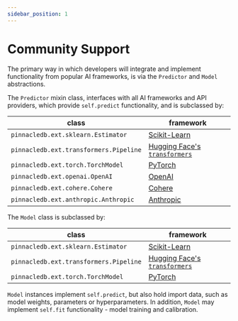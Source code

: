 ```yaml
---
sidebar_position: 1
---
```


# Community Support

The primary way in which developers will integrate and implement functionality from popular AI frameworks, is via
the `Predictor` and `Model` abstractions.

The `Predictor` mixin class, interfaces with all AI frameworks and API providers, which provide `self.predict` functionality,
and is subclassed by:

| class | framework |
| --- | --- |
| `pinnacledb.ext.sklearn.Estimator` | [Scikit-Learn](https://scikit-learn.org/stable/) |
| `pinnacledb.ext.transformers.Pipeline` | [Hugging Face's `transformers`](https://huggingface.co/docs/transformers/index) |
| `pinnacledb.ext.torch.TorchModel` | [PyTorch](https://pytorch.org/) |
| `pinnacledb.ext.openai.OpenAI` | [OpenAI](https://api.openai.com) |
| `pinnacledb.ext.cohere.Cohere` | [Cohere](https://cohere.com) |
| `pinnacledb.ext.anthropic.Anthropic` | [Anthropic](https://anthropic.com) |

The `Model` class is subclassed by:

| class | framework |
| --- | --- |
| `pinnacledb.ext.sklearn.Estimator` | [Scikit-Learn](https://scikit-learn.org/stable/) |
| `pinnacledb.ext.transformers.Pipeline` | [Hugging Face's `transformers`](https://huggingface.co/docs/transformers/index) |
| `pinnacledb.ext.torch.TorchModel` | [PyTorch](https://pytorch.org/) |

`Model` instances implement `self.predict`, but also hold import data, such as model weights, parameters or hyperparameters.
In addition, `Model` may implement `self.fit` functionality - model training and calibration.